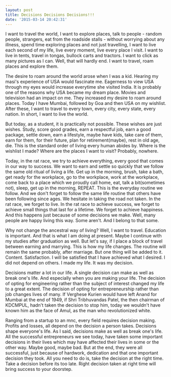 ```yaml
---
layout: post
title: Decisions Decisions Decisions!!!
date: '2015-03-14 20:42:31'
---
```


I want to travel the world, I want to explore places, talk to people - random people, strangers, eat from the roadside stalls - without worrying about any illness, spend time exploring places and not just travelling, I want to live each second of my life, live every moment, live every place I visit. I want to live in tents, travel in tongas, bullock carts and tractors. I want to click as many pictures as I can. Well, that will hardly end. I want to travel, roam places and explore them.

The desire to roam around the world arose when I was a kid. Hearing my masi's experience of USA would fascinate me. Eagerness to view USA through my eyes would increase everytime she visited India. It is probably one of the reasons why USA became my dream place. Movies and television had an impact on me. They increased my desire to roam around places. Today I have Mumbai, followed by Goa and then USA on my wishlist. After these, I want to travel to every town, every city, every state, every nation. In short, I want to live the world.

But today, as a student, it is practically not possible. These wishes are just wishes. Study, score good grades, earn a respectful job, earn a good package, settle down, earn a lifestyle, maybe have kids, take care of them, earn for them, for their future, plan for retirement(maybe), rest in old age, die. This is the standard order of living every human abides by. Where is the wishlist I made? Where are the places I want to visit? Probably, nowhere.

Today, in the rat race, we try to achieve everything, every good that comes in our way to success. We want to earn and settle so quickly that we follow the same old ritual of living a life. Get up in the morning, brush, take a bath, get ready for the workplace, go to the workplace, work at the workplace, come back to a place which we proudly call home, eat, talk a bit(sometimes not), sleep, get up in the morning, REPEAT. This is the everyday routine we follow. And we don't forget to follow the same life routine that others have been following since ages. We hesitate in taking the road not taken. In the rat race, we forget to live. In the rat race to achieve success, we forget to achieve small things that last for a lifetime. We forget to achieve happiness. And this happens just because of some decisions we make. Well, many people are happy living this way. Some aren't. And I belong to that some.

Why not change the ancestral way of living? Well, I want to travel. Education is important. And that is what I am doing at present. Maybe I continue with my studies after graduation as well. But let's say, if I place a block of travel between earning and marrying. This is how my life changes. The routine will remain the same probably, after marriage. But one thing will be added to it. Content. Satisfaction. I will be satisfied that I have achieved what I desired. I did not depend on others. I made my life. It was my decision.

Decisions matter a lot in our life. A single decision can make as well as break one's life. And especially when you are making your life. The decision of opting for engineering rather than the subject of interest changed my life to a great extent. The decision of opting for entrepreneurship rather than job changes lives of many. If Verghese Kurien would have left Anand for Mumbai at the end of 1949, if Shri Tribhuvandas Patel, the then chairman of KDCMPUL, hadn't taken the decision to stop him, today we wouldn't have known him as the face of Amul, as the man who revolutionized white.

Ranging from a startup to an mnc, every field requires decision making. Profits and losses, all depend on the decision a person takes. Decisions shape everyone's life. As I said, decisions make as well as break one's life. All the successful entrepreneurs we see today, have taken some important decisions in their lives which may have affected their lives in some or the other way. Maybe good, maybe bad. But at the end, they were all successful, just because of hardwork, dedication and that one important decision they took. All you need to do is, take the decision at the right time. Take a decision before its too late. Right decision taken at right time will bring success to your doorstep.